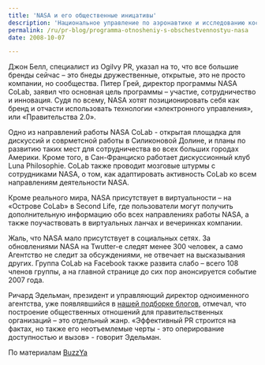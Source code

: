 ```yaml
---
title: 'NASA и его общественные иницативы'
description: 'Национальное управление по аэронавтике и исследованию космического пространства, известное как NASA - это правительственная организация, довольно часто появляющаяся в новостях... когда что-то идет не так. Позитивных сообщений о NASA очень мало, потому что непрофессионалу сложно написать доступным языком про то, как важна постоянная планомерная исследовательская работа. Недавно в составе NASA появилось новое подразделение под названием CoLab, его цели – консультирование сотрудников и отделов NASA по вопросам построение взаимовыгодных отношений между NASA и обществом, прессой, а также использование современных технологий для того, чтобы общество могло принимать участие в работе NASA.'
permalink: /ru/pr-blog/programma-otnosheniy-s-obschestvennostyu-nasa
date: 2008-10-07

---
```


Джон Белл, специалист из  Ogilvy PR, указал на то, что все большие бренды сейчас – это бнеды дружественные, открытые, это не просто компании, но сообщества. Питер Грей, директор программы NASA CoLab, заявил что основная цель программы – участие, сотрудничество и инновация. Судя по всему, NASA хотят позиционировать себя как бренд и отчасти использовать технологии «электронного управления», или «Правительства 2.0».

Одно из направлений работы NASA CoLab  - открытая площадка для дискуссий и соврметсной работы в Силиконовой Долине, и планы по развитию таких мест для сотрудничества во всех больших городах Америки.  Кроме того, в Сан-Франциско работает дискуссионный клуб Luna Philosophie. CoLab также проводит мозговые штурмы  с сотрудниками NASA, о том, как адаптировать активность CoLab ко всем направлениям деятельности NASA.

Кроме реального мира, NASA присутствует в виртуальности – на «Острове CoLab» в Second Life, где пользователи могут получить дополнительную информацию обо всех направлениях работы NASA, а также поучаствовать в виртуальных ланчах и вечеринках компании.

Жаль, что NASA мало присутствует в социальных сетях. За обновлениями NASA на Twutter-е следят менее 300 человек, а само Агентство не следит за обсуждениями, не отвечает на высказывания других. Группа CoLab на Facebook также развита слабо – всего 108 членов группы, а на главной странице до сих пор анонсируется событие 2007 года.

Ричард Эдельман, президент и управляющий директор одноименного агентства, уже появлявшийся в <a href="/ru/pr-blog/best-foreign-blogs-pr-marketing">нашей подборке блогов</a>, отмечал, что построение общественных отношений для правительственных организаций – это отдельный жанр. «Эффективный PR строится на фактах, но также его неотъемлемые черты - это оперирование доступностью и вызов» - говорит Эдельман.

По материалам <a href="https://www.buzzya.com/2008/10/06/government-20-nasa-colab-oration/">BuzzYa</a>

